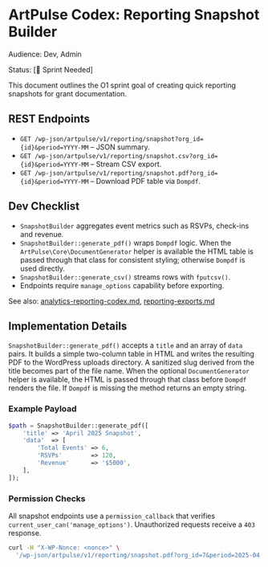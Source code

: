 # ArtPulse Codex: Reporting Snapshot Builder

Audience: Dev, Admin

Status: [🚧 Sprint Needed]

This document outlines the O1 sprint goal of creating quick reporting snapshots for grant documentation.

## REST Endpoints
- `GET /wp-json/artpulse/v1/reporting/snapshot?org_id={id}&period=YYYY-MM` – JSON summary.
- `GET /wp-json/artpulse/v1/reporting/snapshot.csv?org_id={id}&period=YYYY-MM` – Stream CSV export.
- `GET /wp-json/artpulse/v1/reporting/snapshot.pdf?org_id={id}&period=YYYY-MM` – Download PDF table via `Dompdf`.

## Dev Checklist
- `SnapshotBuilder` aggregates event metrics such as RSVPs, check-ins and revenue.
- `SnapshotBuilder::generate_pdf()` wraps `Dompdf` logic. When the
  `ArtPulse\Core\DocumentGenerator` helper is available the HTML table is
  passed through that class for consistent styling; otherwise `Dompdf` is used
  directly.
- `SnapshotBuilder::generate_csv()` streams rows with `fputcsv()`.
- Endpoints require `manage_options` capability before exporting.

See also: [analytics-reporting-codex.md](./analytics-reporting-codex.md), [reporting-exports.md](./reporting-exports.md)

## Implementation Details

`SnapshotBuilder::generate_pdf()` accepts a `title` and an array of `data`
pairs. It builds a simple two-column table in HTML and writes the resulting
PDF to the WordPress uploads directory. A sanitized slug derived from the title
becomes part of the file name. When the optional `DocumentGenerator` helper is
available, the HTML is passed through that class before `Dompdf` renders the
file. If `Dompdf` is missing the method returns an empty string.

### Example Payload

```php
$path = SnapshotBuilder::generate_pdf([
    'title' => 'April 2025 Snapshot',
    'data'  => [
        'Total Events' => 6,
        'RSVPs'        => 120,
        'Revenue'      => '$5000',
    ],
]);
```

### Permission Checks

All snapshot endpoints use a `permission_callback` that verifies
`current_user_can('manage_options')`. Unauthorized requests receive a
`403` response.

```bash
curl -H "X-WP-Nonce: <nonce>" \
  '/wp-json/artpulse/v1/reporting/snapshot.pdf?org_id=7&period=2025-04'
```
